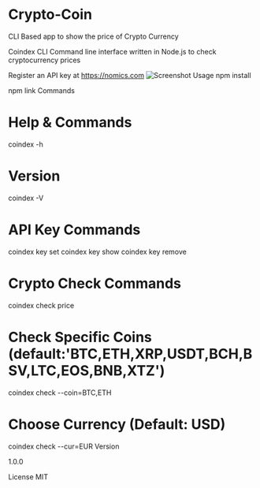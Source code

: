 # Crypto-Coin
CLI Based app to show the price of Crypto Currency

Coindex CLI
Command line interface written in Node.js to check cryptocurrency prices

Register an API key at https://nomics.com
![Screenshot](https://github.com/devil-cyber/Coindex/blob/master/Screenshot%20(52).png)
Usage
npm install

npm link
Commands
# Help & Commands
coindex -h

# Version
coindex -V

# API Key Commands
coindex key set
coindex key show
coindex key remove

# Crypto Check Commands
coindex check price

# Check Specific Coins (default:'BTC,ETH,XRP,USDT,BCH,BSV,LTC,EOS,BNB,XTZ')
coindex check --coin=BTC,ETH

# Choose Currency (Default: USD)
coindex check --cur=EUR
Version

1.0.0

License
MIT
